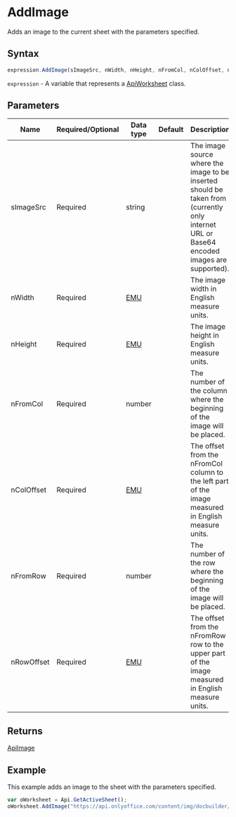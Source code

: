 # AddImage

Adds an image to the current sheet with the parameters specified.

## Syntax

```javascript
expression.AddImage(sImageSrc, nWidth, nHeight, nFromCol, nColOffset, nFromRow, nRowOffset);
```

`expression` - A variable that represents a [ApiWorksheet](../ApiWorksheet.md) class.

## Parameters

| **Name** | **Required/Optional** | **Data type** | **Default** | **Description** |
| ------------- | ------------- | ------------- | ------------- | ------------- |
| sImageSrc | Required | string |  | The image source where the image to be inserted should be taken from (currently only internet URL or Base64 encoded images are supported). |
| nWidth | Required | [EMU](../../Enumeration/EMU.md) |  | The image width in English measure units. |
| nHeight | Required | [EMU](../../Enumeration/EMU.md) |  | The image height in English measure units. |
| nFromCol | Required | number |  | The number of the column where the beginning of the image will be placed. |
| nColOffset | Required | [EMU](../../Enumeration/EMU.md) |  | The offset from the nFromCol column to the left part of the image measured in English measure units. |
| nFromRow | Required | number |  | The number of the row where the beginning of the image will be placed. |
| nRowOffset | Required | [EMU](../../Enumeration/EMU.md) |  | The offset from the nFromRow row to the upper part of the image measured in English measure units. |

## Returns

[ApiImage](../../ApiImage/ApiImage.md)

## Example

This example adds an image to the sheet with the parameters specified.

```javascript editor-xlsx
var oWorksheet = Api.GetActiveSheet();
oWorksheet.AddImage("https://api.onlyoffice.com/content/img/docbuilder/examples/coordinate_aspects.png", 60 * 36000, 35 * 36000, 0, 2 * 36000, 0, 3 * 36000);
```
